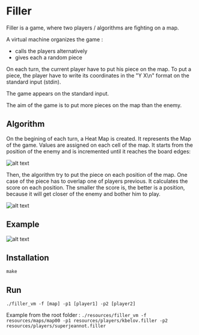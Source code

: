 # Filler

Filler is a game, where two players / algorithms are fighting on a map. 

A virtual machine organizes the game :
- calls the players alternatively
- gives each a random piece

On each turn, the current player have to put his piece on the map. 
To put a piece, the player have to write its coordinates in the "Y X\n" format on the standard input (stdin). 

The game appears on the standard input. 

The aim of the game is to put more pieces on the map than the enemy. 

## Algorithm

On the begining of each turn, a Heat Map is created. It represents the Map of the game. 
Values are assigned on each cell of the map. It starts from the position of the enemy and is incremented until it reaches the board edges:

![alt text](https://github.com/mdubus/filler/blob/master/img/heat-map.png)

Then, the algorithm try to put the piece on each position of the map. One case of the piece has to overlap one of players previous. It calculates the score on each position. 
The smaller the score is, the better is a position, because it will get closer of the enemy and bother him to play. 

![alt text](https://github.com/mdubus/filler/blob/master/img/calculate-score.png)

## Example 

![alt text](https://github.com/mdubus/filler/blob/master/img/mdubus-filler-ecole-42.gif)


## Installation

`make`

## Run

`./filler_vm -f [map] -p1 [player1] -p2 [player2]`

Example from the root folder : 
`./resources/filler_vm -f resources/maps/map00 -p1 resources/players/kbelov.filler -p2 resources/players/superjeannot.filler`

